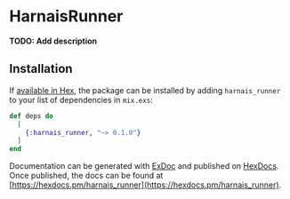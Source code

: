 # HarnaisRunner

**TODO: Add description**

## Installation

If [available in Hex](https://hex.pm/docs/publish), the package can be installed
by adding `harnais_runner` to your list of dependencies in `mix.exs`:

```elixir
def deps do
  [
    {:harnais_runner, "~> 0.1.0"}
  ]
end
```

Documentation can be generated with [ExDoc](https://github.com/elixir-lang/ex_doc)
and published on [HexDocs](https://hexdocs.pm). Once published, the docs can
be found at [https://hexdocs.pm/harnais_runner](https://hexdocs.pm/harnais_runner).

